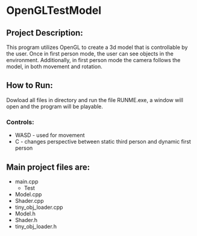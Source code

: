 # OpenGLTestModel
## Project Description:
This program utilizes OpenGL to create a 3d model that is controllable by the user. Once in first person mode, the user can see objects in the environment. Additionally, in first person mode the camera follows the model, in both movement and rotation.
## How to Run:
Dowload all files in directory and run the file RUNME.exe, a window will open and the program will be playable.
### Controls:
* WASD - used for movement
* C - changes perspective between static third person and dynamic first person


## Main project files are:
* main.cpp
  * Test
* Model.cpp
* Shader.cpp
* tiny_obj_loader.cpp
* Model.h
* Shader.h
* tiny_obj_loader.h
